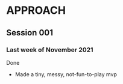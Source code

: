 # APPROACH
## Session 001
### Last week of November 2021
Done
- Made a tiny, messy, not-fun-to-play mvp

